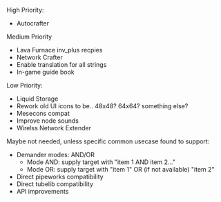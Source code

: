 
High Priority:
- Autocrafter

Medium Priority
- Lava Furnace inv_plus recpies
- Network Crafter
- Enable translation for all strings
- In-game guide book

Low Priority:
- Liquid Storage
- Rework old UI icons to be.. 48x48? 64x64? something else?
- Mesecons compat
- Improve node sounds
- Wirelss Network Extender

Maybe not needed, unless specific common usecase found to support:
- Demander modes: AND/OR 
  - Mode AND: supply target with "item 1 AND item 2..."
  - Mode OR: supply target with "item 1" OR (if not available) "item 2"
- Direct pipeworks compatibility
- Direct tubelib compatibility
- API improvements
